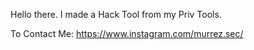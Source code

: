Hello there. I made a Hack Tool from my Priv Tools.

To Contact Me: https://www.instagram.com/murrez.sec/
